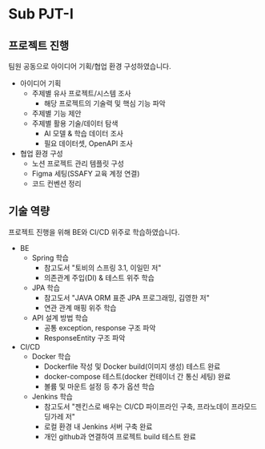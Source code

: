 # Sub PJT-I
## 프로젝트 진행
팀원 공동으로 아이디어 기획/협업 환경 구성하였습니다.
- 아이디어 기획
  - 주제별 유사 프로젝트/시스템 조사
    - 해당 프로젝트의 기술력 및 핵심 기능 파악
  - 주제별 기능 제안
  - 주제별 활용 기술/데이터 탐색
    - AI 모델 & 학습 데이터 조사
    - 필요 데이터셋, OpenAPI 조사
- 협업 환경 구성
  - 노션 프로젝트 관리 템플릿 구성
  - Figma 세팅(SSAFY 교육 계정 연결)
  - 코드 컨벤션 정리

## 기술 역량
프로젝트 진행을 위해 BE와 CI/CD 위주로 학습하였습니다.
- BE
  - Spring 학습
    - 참고도서 "토비의 스프링 3.1, 이일민 저"
    - 의존관계 주입(DI) & 테스트 위주 학습
  - JPA 학습
    - 참고도서 "JAVA ORM 표준 JPA 프로그래밍, 김영한 저"
    - 연관 관계 매핑 위주 학습
  - API 설계 방법 학습
    - 공통 exception, response 구조 파악
    - ResponseEntity 구조 파악
- CI/CD
  - Docker 학습
    - Dockerfile 작성 및 Docker build(이미지 생성) 테스트 완료
    - docker-compose 테스트(docker 컨테이너 간 통신 세팅) 완료
    - 볼륨 및 마운트 설정 등 추가 옵션 학습
  - Jenkins 학습
    - 참고도서 "젠킨스로 배우는 CI/CD 파이프라인 구축, 프라노데이 프라모드 딩가레 저"
    - 로컬 환경 내 Jenkins 서버 구축 완료
    - 개인 github과 연결하여 프로젝트 build 테스트 완료
